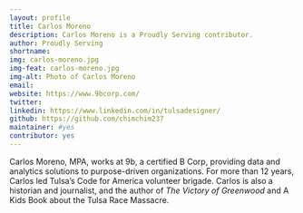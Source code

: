 ```yaml
---
layout: profile
title: Carlos Moreno
description: Carlos Moreno is a Proudly Serving contributor.
author: Proudly Serving
shortname: 
img: carlos-moreno.jpg
img-feat: carlos-moreno.jpg
img-alt: Photo of Carlos Moreno
email: 
website: https://www.9bcorp.com/
twitter: 
linkedin: https://www.linkedin.com/in/tulsadesigner/
github: https://github.com/chimchim237
maintainer: #yes
contributor: yes
---
```


Carlos Moreno, MPA, works at 9b, a certified B Corp, providing data and analytics solutions to purpose-driven organizations. For more than 12 years, Carlos led Tulsa’s Code for America volunteer brigade. Carlos is also a historian and journalist, and the author of *The Victory of Greenwood* and A Kids Book about the Tulsa Race Massacre.